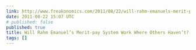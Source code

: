 ```yaml
---
link: http://www.freakonomics.com/2011/08/22/will-rahm-emanuels-merit-pay-system-work-where-others-havent/
date: 2011-08-22 15:07 UTC
# published: false
published: true
title: Will Rahm Emanuel’s Merit-pay System Work Where Others Haven’t?
tags: []
---
```



